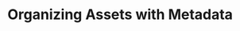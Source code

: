 # Organizing Assets with Metadata

<!-- As more content is added to the platform, it becomes increasingly necessary to organize it. Site Administrators should be able to quickly access content for review or to display content on pages within their sites. Likewise, Content Creators should be able to efficiently organize their content for Site Administrators and Content Managers, as well as for SEO purposes, when it is created. In this section, we dive into ways the assets created and managed in Liferay DXP can be organized.

## Organizing Livingstone's Content {#livingstone}

Josiah wants to take advantage of the collaborative tools in Liferay to promote employee interactions. Josiah would like employees to be able to:

* Post questions and discussion points on message boards within the intranet
* Add new wiki pages for employees to find general information on company policy and FAQs
* Write internal blog posts about about what's new at _Livingstone Hotels & Resorts_ and what's happening around the global offices

Ideally, employees should be able to organize their contributions and interactions themselves so that other employees can find it without Josiah needing to manage every bit of content created. On the other hand, other types of Liferay Assets created in the Livingstone platform need to have a strict organizational structure that Josiah and his team of Site Administrators can define. For example, the thousands of documents that will eventually exist within Livingstone Loop should be organized in a logical structure so that HR employees, managers, and anyone else who needs to access documents can find them quickly. Liferay DXP utilizes out-of-the-box metadata that meets Livingstone's organizational needs.

## Using Metadata for Organizations {#metadata}

Content can be organized and made more easily searchable using metadata. Aside from Metadata Sets defined by Document Types, users can organize content by attributing other metadata to Liferay Assets.

<div class="key-point">
Key Point: <br />
There are two types of <strong>metadata</strong> that can be used to organize any Asset on the platform:
<ul>
	<li>Tags</li>
	<li>Categories</li>
</ul>
</div>

<figure>
	<img src="../images/categorization-section.png" style="max-height: 30%" />
	<figcaption style="font-size: x-small">Fig.1 Where Tags and Categories can be added in the Site Administration panel</figcaption>
</figure>

<br />

Both types of metadata can be attributed to any asset in the platform, and both can be created and managed from within the _Categorization_ section of the _Site Administration_ panel. You can tag or categorize an asset when it is created or when editing an already existing asset. If you click on the _Metadata_ or _Categorization_ section (which one it is depends on the Asset type) when creating or editing an Asset, you will find an interface for adding Tags and Categories. If no categories are available to be added to the asset (which means no categories have been created), the _Select_ option will not appear.

## Tags {#tags}

You probably already understand the concept of tagging content, which helps users organize their own content. The most familiar example may be hashtags on social media. In Liferay DXP, Tags are an important tool that can help organize information and make it easier for users to find the content they want. Tags are all-lowercase words or phrases that you can attach to any assets. Users can create posts or repost articles, and they can organize their content with a new tag or a trending tag as they see fit.

<div class="key-point">
Key Point: <br />
<strong>Tags</strong> are a “folksonomy”, which is an organizational system classified by the user.
</div>

Tags allow users to organize their own content and make it easy for others to find the content they are seeking. With the default permissions, Tags can be created by Site Administrators in the _Tags_ section of the _Site Administration_ panel, and by users as they create or edit content. Tags created in the _Site Administration_ panel are available for other users to add to their content when it is created.

<figure>
	<img src="../images/new-tag.png" style="max-height: 30%" />
	<figcaption style="font-size: x-small">Fig.2 A new tag created from Site Administration</figcaption>
</figure>

## Auto-Tagging Assets {#auto}

In Liferay DXP 7.2, it is possible to tag content automatically. For example, Liferay DXP can scan an image on upload and apply tags that describe the image’s content. This lets you leverage tags without requiring your Content Creators to apply them manually. Currently, auto-tagging can be configured for images, text-based documents, and text-based Web Content.

<div class="key-point">
Key Point: <br />
<strong>Auto-tagging</strong> can be configured to automatically attribute tags to:
	<ul>
		<li>Images</li>
		<li>Text-based documents</li>
		<li>Text-based Web Content</li>
	</ul>
</div>

Asset auto-tagging is enabled by default. It can be configured at three levels:

- Global (System)
- Instance
- Site

If auto-tagging is enabled on the Global, or System, level, auto-tagging can function on any level. If it is disabled at this level, then auto-tagging will not work at any level. When auto-tagging is enabled globally, it is also enabled for each portal instance. However, auto-tagging can be disabled for an individual instance by the Platform Administrator. Similarly, if auto-tagging is enabled at the instance level, then it will also be enabled for each site in that instance; however, it can be disabled on any individual site by a Site or Platform Administrator.

_Image auto-tagging_ works for images uploaded to the _Documents and Media_ library. Image auto-tagging is disabled by default. Enabling it requires that Asset auto-tagging is enabled (this is enabled by default but can be changed by administrators) and that an image auto-tagging provider is enabled (this is disabled by default).

<div class="note">
Note: Tags applied automatically are currently English-only.
</div>

There are three image auto-tagging providers available to use with Liferay DXP:

- TensorFlow
- Google Cloud Vision
- Microsoft Cognitive Services

<div class="note">
Note: TensorFlow is an open-source library that provides machine learning capabilities. TensorFlow image auto-tagging in Liferay DXP is based on TensorFlow’s LabelImage sample for Java, and uses the Inception5h model. Use this with caution, since its accuracy is limited.
</div>

<figure>
	<img src="../images/image-auto-tag-providers.png" style="max-height: 35%" />
	<figcaption style="font-size: x-small">Fig.3 The three image auto-tagging providers</figcaption>
</figure>

<br />

Both text-based documents and text-based Web Content can have _Text auto-tagging_ enabled. Text auto-tagging is disabled by default. Enabling it requires that asset auto-tagging is enabled (this is enabled by default but can be changed by administrators), that a text auto-tagging provider is configured (disabled by default), and that the text-based asset for which you want to use auto-tagging is enabled within the auto-tagging provider.

There are two text auto-tagging providers available to use with Liferay DXP:

- OpenNLP
- Google Cloud Natural Language

<div class="note">
Note: OpenNLP uses the open source Apache OpenNLP library to analyze and automatically tag portal content. Three models are used: location name finder, organization finder, and person name finder. Use this provider with caution, as its accuracy may be limited.
</div>

<figure>
	<img src="../images/text-auto-tag-providers.png" style="max-height: 45%" />
	<figcaption style="font-size: x-small">Fig.4 The two text auto-tagging providers</figcaption>
</figure>

## Categories {#categories}

Although Tags make for improved searchability, they lack an organizational structure. _Categories_ solve that problem. 

<div class="key-point">
Key Point: <br />
<strong>Categories</strong> are a taxonomy and have a strict hierarchical structure.
</div>

Where Tags are a "folksonomy", Categories are a taxonomy. Categories exist to help administrators organize content in a clearly defined, hierarchical structure. Tags are like a topical concordance, while categories are more like a hierarchical table of contents.

Categories are organized with _Vocabularies_. Vocabularies identify the topic of category groups. For example, if an administrator wanted to create different categories for Office Events, News, and Updates, he or she could create the appropriate vocabularies. Once the vocabularies are created, Administrators can add the necessary category structures.

You can add your Vocabularies and Categories for a site from within the _Site Administration_ panel. If you need category hierarchies to apply to all sites, create Vocabularies and Categories in the _Global Site_.

<figure>
	<img src="../images/new-vocab.png" style="max-height: 38%" />
	<figcaption style="font-size: x-small">Fig.5 Creating a new Vocabulary</figcaption>
</figure>

<br />

Unlike Tags, vocabularies and categories have configuration options and can be locked down with permissions. Vocabularies have three configuration settings:

- Allow Multiple Categories: This option allows Administrators to determine whether or not a user can use multiple categories from this vocabulary on a single asset.
- Associated Asset Types: This option allows you to determine which Assets users can use the categories on.
- Permissions: This is a general option for view permissions.

Once your vocabularies are created, category hierarchies can be created. Categories are simple keywords that can have the following:

- Name: This is the required name for the category keyword itself.
- Properties: This allows you to add key:value pairs that can be leveraged by developers for advanced use cases.
- Permissions: Like vocabularies, this option is for general view permissions for the category.

When creating sub-categories, there will be breadcrumbs in Site Administration to easily navigate to higher-level categories. Once everything is set up, a _Categories Navigation_ widget can be added to the page to allow users to find content based on category structures. This widget can be configured to show all or specific vocabularies. Once placed on a page, clicking on _Categories_ can change the display of different widgets to show any relevant content.

Now that we have categories, Tags, and Document Types set up, let's help Josiah set up fine-tuned folder restrictions for _Livingstone Loop_. 

<div class="summary-chapter">
<h3>Knowledge Check</h3>
<ul>
  <li>Tags are a folksonomy: they are defined by ____________________.</li>
  <li>____________________ are metadata with an organizational structure.</li>
  <li>Auto-tagging can be configured for ____________________, text-based ____________________, and text-based ____________________.</li>
  <li>Categories are a ____________________: they have a clear and defined hierarchical structure.</li>
  <li>Categories are organized using ____________________.</li>
</il>
</div> -->
